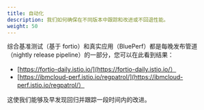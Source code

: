 ```yaml
---
title: 自动化
description: 我们如何确保在不同版本中跟踪和改进或不回退性能。
weight: 50
---
```


综合基准​​测试（基于 fortio）和真实应用（BluePerf）都是每晚发布管道（nightly release pipeline）的一部分，您可以在此看到结果：

* [https://fortio-daily.istio.io/](https://fortio-daily.istio.io/）
* [https://ibmcloud-perf.istio.io/regpatrol/](https://ibmcloud-perf.istio.io/regpatrol/）

这使我们能够及早发现回归并跟踪一段时间内的改进。